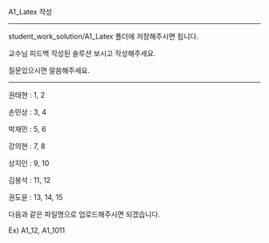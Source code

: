 A1_Latex 작성

---

student_work_solution/A1_Latex 폴더에 저장해주시면 됩니다.

교수님 피드백 작성된 솔루션 보시고 작성해주세요.

질문있으시면 말씀해주세요.

---

권태현 : 1, 2

손민상 : 3, 4

박재민 : 5, 6

강의현 : 7, 8

상지인 : 9, 10

김봉석 : 11, 12

권도윤 : 13, 14, 15

다음과 같은 파일명으로 업로드해주시면 되겠습니다.

Ex) A1_12, A1_1011
